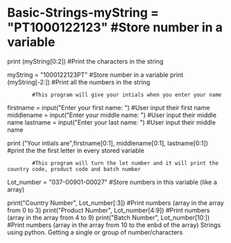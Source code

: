 # Basic-Strings-myString =  "PT1000122123" #Store number in a variable 
print (myString[0:2]) #Print the characters in the string 

myString =  "1000122123PT" #Store number in a variable 
print (myString[-2:]) #Print all the numbers in the string 

            #This program will give your intials when you enter your name 

firstname =  input("Enter your first name: ") #User input their first name 
middlename =  input("Enter your middle name: ") #User input their middle name 
lastname =  input("Enter your last name: ") #User input their middle name 

print ("Your intials are",firstname[0:1], middlename[0:1], lastname[0:1]) #print the the first letter in every stored variable 



            #This program will turn the lot number and it will print the country code, product code and batch number 

Lot_number = "037-00901-00027" #Store numbers in this variable (like a array)

print("Country Number", Lot_number[:3]) #Print numbers (array in the array from 0 to 3)
print("Product Number", Lot_number[4:9]) #Print numbers (array in the array from 4 to 9)
print("Batch Number", Lot_number[10:]) #Print numbers (array in the array from 10 to the enbd of the array)
Strings using python. Getting a single or group of number/characters 
